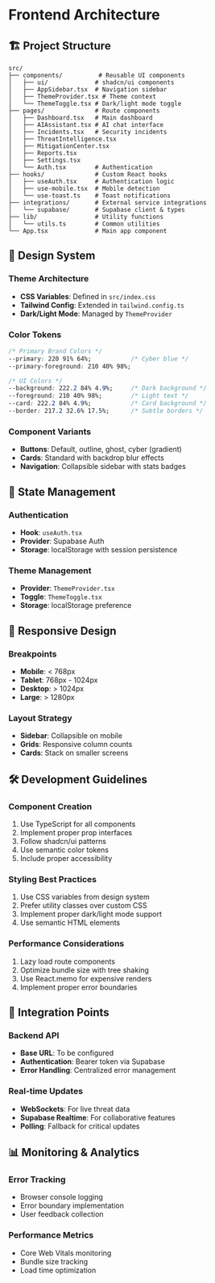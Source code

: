 # Frontend Architecture

## 🏗️ Project Structure

```
src/
├── components/          # Reusable UI components
│   ├── ui/             # shadcn/ui components
│   ├── AppSidebar.tsx  # Navigation sidebar
│   ├── ThemeProvider.tsx # Theme context
│   └── ThemeToggle.tsx # Dark/light mode toggle
├── pages/              # Route components
│   ├── Dashboard.tsx   # Main dashboard
│   ├── AIAssistant.tsx # AI chat interface
│   ├── Incidents.tsx   # Security incidents
│   ├── ThreatIntelligence.tsx
│   ├── MitigationCenter.tsx
│   ├── Reports.tsx
│   ├── Settings.tsx
│   └── Auth.tsx        # Authentication
├── hooks/              # Custom React hooks
│   ├── useAuth.tsx     # Authentication logic
│   ├── use-mobile.tsx  # Mobile detection
│   └── use-toast.ts    # Toast notifications
├── integrations/       # External service integrations
│   └── supabase/       # Supabase client & types
├── lib/                # Utility functions
│   └── utils.ts        # Common utilities
└── App.tsx             # Main app component
```

## 🎨 Design System

### Theme Architecture
- **CSS Variables**: Defined in `src/index.css`
- **Tailwind Config**: Extended in `tailwind.config.ts`
- **Dark/Light Mode**: Managed by `ThemeProvider`

### Color Tokens
```css
/* Primary Brand Colors */
--primary: 220 91% 64%;           /* Cyber blue */
--primary-foreground: 210 40% 98%;

/* UI Colors */
--background: 222.2 84% 4.9%;     /* Dark background */
--foreground: 210 40% 98%;        /* Light text */
--card: 222.2 84% 4.9%;           /* Card background */
--border: 217.2 32.6% 17.5%;      /* Subtle borders */
```

### Component Variants
- **Buttons**: Default, outline, ghost, cyber (gradient)
- **Cards**: Standard with backdrop blur effects
- **Navigation**: Collapsible sidebar with stats badges

## 🔌 State Management

### Authentication
- **Hook**: `useAuth.tsx`
- **Provider**: Supabase Auth
- **Storage**: localStorage with session persistence

### Theme Management
- **Provider**: `ThemeProvider.tsx`
- **Toggle**: `ThemeToggle.tsx`
- **Storage**: localStorage preference

## 📱 Responsive Design

### Breakpoints
- **Mobile**: < 768px
- **Tablet**: 768px - 1024px  
- **Desktop**: > 1024px
- **Large**: > 1280px

### Layout Strategy
- **Sidebar**: Collapsible on mobile
- **Grids**: Responsive column counts
- **Cards**: Stack on smaller screens

## 🛠️ Development Guidelines

### Component Creation
1. Use TypeScript for all components
2. Implement proper prop interfaces
3. Follow shadcn/ui patterns
4. Use semantic color tokens
5. Include proper accessibility

### Styling Best Practices
1. Use CSS variables from design system
2. Prefer utility classes over custom CSS
3. Implement proper dark/light mode support
4. Use semantic HTML elements

### Performance Considerations
1. Lazy load route components
2. Optimize bundle size with tree shaking
3. Use React.memo for expensive renders
4. Implement proper error boundaries

## 🔄 Integration Points

### Backend API
- **Base URL**: To be configured
- **Authentication**: Bearer token via Supabase
- **Error Handling**: Centralized error management

### Real-time Updates
- **WebSockets**: For live threat data
- **Supabase Realtime**: For collaborative features
- **Polling**: Fallback for critical updates

## 📊 Monitoring & Analytics

### Error Tracking
- Browser console logging
- Error boundary implementation
- User feedback collection

### Performance Metrics  
- Core Web Vitals monitoring
- Bundle size tracking
- Load time optimization